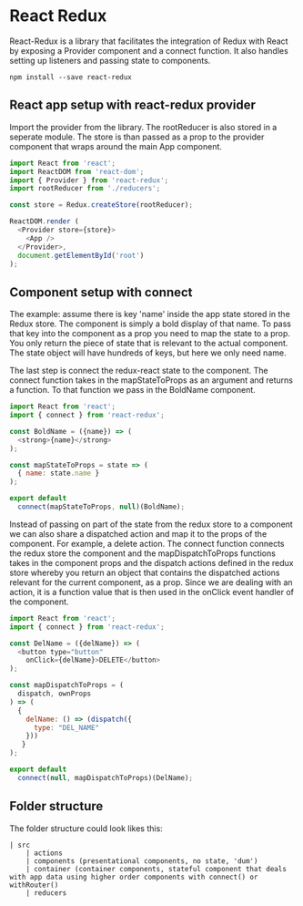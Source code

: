 # React Redux
React-Redux is a library that facilitates the integration of Redux with React by exposing a Provider component and a connect function. It also handles setting up listeners and passing state to components.

`npm install --save react-redux`

## React app setup with react-redux provider
Import the provider from the library. The rootReducer is also stored in a seperate module. The store is than passed as a prop to the provider component that wraps around the main App component.
```js
import React from 'react';
import ReactDOM from 'react-dom';
import { Provider } from 'react-redux';
import rootReducer from './reducers';

const store = Redux.createStore(rootReducer);

ReactDOM.render (
  <Provider store={store}>
    <App />
  </Provider>,
  document.getElementById('root')
);
```

## Component setup with connect
The example: assume there is key 'name' inside the app state stored in the Redux store. The component is simply a bold display of that name. To pass that key into the component as a prop you need to map the state to a prop. You only return the piece of state that is relevant to the actual component. The state object will have hundreds of keys, but here we only need name. 

The last step is connect the redux-react state to the component. The connect function takes in the mapStateToProps as an argument and returns a function. To that function we pass in the BoldName component. 
```js
import React from 'react';
import { connect } from 'react-redux';

const BoldName = ({name}) => (
  <strong>{name}</strong>
);

const mapStateToProps = state => (
  { name: state.name }
);

export default 
  connect(mapStateToProps, null)(BoldName);
```
Instead of passing on part of the state from the redux store to a component we can also share a dispatched action and map it to the props of the component. For example, a delete action. The connect function connects the redux store the component and the mapDispatchToProps functions takes in the component props and the dispatch actions defined in the redux store whereby you return an object that contains the dispatched actions relevant for the current component, as a prop. Since we are dealing with an action, it is a function value that is then used in the onClick event handler of the component.
```js
import React from 'react';
import { connect } from 'react-redux';

const DelName = ({delName}) => (
  <button type="button"
    onClick={delName}>DELETE</button>
);

const mapDispatchToProps = (
  dispatch, ownProps
) => (
  { 
    delName: () => (dispatch({
      type: "DEL_NAME" 
    }))
   }
);

export default 
  connect(null, mapDispatchToProps)(DelName);
```
## Folder structure
The folder structure could look likes this:
```
| src
    | actions
    | components (presentational components, no state, 'dum')
    | container (container components, stateful component that deals with app data using higher order components with connect() or withRouter()
    | reducers
```